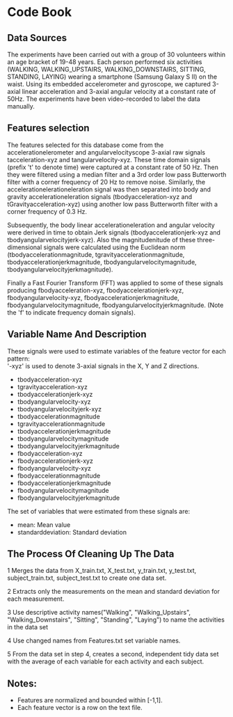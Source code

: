 
# Code Book

## Data Sources

The experiments have been carried out with a group of 30 volunteers within an age bracket of 19-48 years. Each person performed six activities (WALKING, WALKING_UPSTAIRS, WALKING_DOWNSTAIRS, SITTING, STANDING, LAYING) wearing a smartphone (Samsung Galaxy S II) on the waist. Using its embedded accelerometer and gyroscope, we captured 3-axial linear acceleration and 3-axial angular velocity at a constant rate of 50Hz. The experiments have been video-recorded to label the data manually. 

## Features selection

The features selected for this database come from the accelerationelerometer and angularvelocityscope 3-axial raw signals tacceleration-xyz and tangularvelocity-xyz. These time domain signals (prefix 't' to denote time) were captured at a constant rate of 50 Hz. Then they were filtered using a median filter and a 3rd order low pass Butterworth filter with a corner frequency of 20 Hz to remove noise. Similarly, the accelerationelerationeleration signal was then separated into body and gravity accelerationeleration signals (tbodyacceleration-xyz and tGravityacceleration-xyz) using another low pass Butterworth filter with a corner frequency of 0.3 Hz. 

Subsequently, the body linear accelerationeleration and angular velocity were derived in time to obtain Jerk signals (tbodyaccelerationjerk-xyz and tbodyangularvelocityjerk-xyz). Also the magnitudenitude of these three-dimensional signals were calculated using the Euclidean norm (tbodyaccelerationmagnitude, tgravityaccelerationmagnitude, tbodyaccelerationjerkmagnitude, tbodyangularvelocitymagnitude, tbodyangularvelocityjerkmagnitude). 

Finally a Fast Fourier Transform (FFT) was applied to some of these signals producing fbodyacceleration-xyz, fbodyaccelerationjerk-xyz, fbodyangularvelocity-xyz, fbodyaccelerationjerkmagnitude, fbodyangularvelocitymagnitude, fbodyangularvelocityjerkmagnitude. (Note the 'f' to indicate frequency domain signals). 

## Variable Name And Description

These signals were used to estimate variables of the feature vector for each pattern:  
'-xyz' is used to denote 3-axial signals in the X, Y and Z directions.

* tbodyacceleration-xyz
* tgravityacceleration-xyz
* tbodyaccelerationjerk-xyz
* tbodyangularvelocity-xyz
* tbodyangularvelocityjerk-xyz
* tbodyaccelerationmagnitude
* tgravityaccelerationmagnitude
* tbodyaccelerationjerkmagnitude
* tbodyangularvelocitymagnitude
* tbodyangularvelocityjerkmagnitude
* fbodyacceleration-xyz
* fbodyaccelerationjerk-xyz
* fbodyangularvelocity-xyz
* fbodyaccelerationmagnitude
* fbodyaccelerationjerkmagnitude
* fbodyangularvelocitymagnitude
* fbodyangularvelocityjerkmagnitude

The set of variables that were estimated from these signals are: 

* mean: Mean value
* standarddeviation: Standard deviation

## The Process Of Cleaning Up The Data

1 Merges the data from X_train.txt, X_test.txt, y_train.txt, y_test.txt, subject_train.txt, subject_test.txt 
  to create one data set.

2 Extracts only the measurements on the mean and standard deviation for each measurement.

3 Use descriptive activity names("Walking", "Walking_Upstairs",  "Walking_Downstairs", "Sitting", "Standing", "Laying") 
  to name the activities in the data set

4 Use changed names from Features.txt set variable names.

5 From the data set in step 4, creates a second, independent tidy data set with the average of each variable for each activity and each subject.

## Notes: 

* Features are normalized and bounded within [-1,1].
* Each feature vector is a row on the text file.
